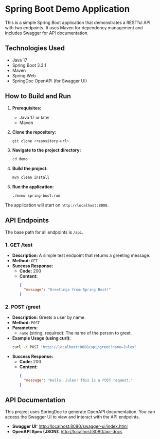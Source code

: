 # Spring Boot Demo Application

This is a simple Spring Boot application that demonstrates a RESTful API with two endpoints. It uses Maven for dependency management and includes Swagger for API documentation.

## Technologies Used

*   Java 17
*   Spring Boot 3.2.1
*   Maven
*   Spring Web
*   SpringDoc OpenAPI (for Swagger UI)

## How to Build and Run

1.  **Prerequisites:**
    *   Java 17 or later
    *   Maven

2.  **Clone the repository:**
    ```bash
    git clone <repository-url>
    ```

3.  **Navigate to the project directory:**
    ```bash
    cd demo
    ```

4.  **Build the project:**
    ```bash
    mvn clean install
    ```

5.  **Run the application:**
    ```bash
    ./mvnw spring-boot:run
    ```

The application will start on `http://localhost:8080`.

## API Endpoints

The base path for all endpoints is `/api`.

### 1. GET /test

*   **Description:** A simple test endpoint that returns a greeting message.
*   **Method:** `GET`
*   **Success Response:**
    *   **Code:** 200
    *   **Content:**
        ```json
        {
          "message": "Greetings from Spring Boot!"
        }
        ```

### 2. POST /greet

*   **Description:** Greets a user by name.
*   **Method:** `POST`
*   **Parameters:**
    *   `name` (string, required): The name of the person to greet.
*   **Example Usage (using curl):**
    ```bash
    curl -X POST "http://localhost:8080/api/greet?name=Jules"
    ```
*   **Success Response:**
    *   **Code:** 200
    *   **Content:**
        ```json
        {
          "message": "Hello, Jules! This is a POST request."
        }
        ```

## API Documentation

This project uses SpringDoc to generate OpenAPI documentation. You can access the Swagger UI to view and interact with the API endpoints.

*   **Swagger UI:** [http://localhost:8080/swagger-ui/index.html](http://localhost:8080/swagger-ui/index.html)
*   **OpenAPI Spec (JSON):** [http://localhost:8080/api-docs](http://localhost:8080/api-docs)
